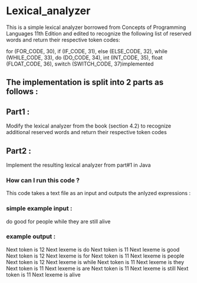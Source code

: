 # Lexical_analyzer
This is a simple lexical analyzer borrowed from Concepts of Programming Languages 11th Edition and edited to recognize the following list of reserved words and return their respective token codes:

for (FOR_CODE, 30),
if (IF_CODE, 31), 
else (ELSE_CODE, 32),
while (WHILE_CODE, 33), 
do (DO_CODE, 34), 
int (INT_CODE, 35),
float (FLOAT_CODE, 36),
switch (SWITCH_CODE, 37)implemented

## The implementation is split into 2 parts as follows :

## Part1 : 
Modify the lexical analyzer from the book (section 4.2) to recognize additional reserved words and return their respective token codes

## Part2 : 
Implement the resulting lexical analyzer from part#1 in Java

### How can I run this code ?
This code takes a text file as an input and outputs the anlyzed expressions : 
### simple example input :
do good for people while they are still alive 

### example output :

 Next token is 12 Next lexeme is do
 Next token is 11 Next lexeme is good
 Next token is 12 Next lexeme is for
 Next token is 11 Next lexeme is people
 Next token is 12 Next lexeme is while
 Next token is 11 Next lexeme is they
 Next token is 11 Next lexeme is are
 Next token is 11 Next lexeme is still
 Next token is 11 Next lexeme is alive

